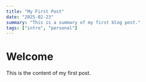 ```yaml
---
title: "My First Post"
date: "2025-02-23"
summary: "This is a summary of my first blog post."
tags: ["intro", "personal"]
---
```


# Welcome

This is the content of my first post.
